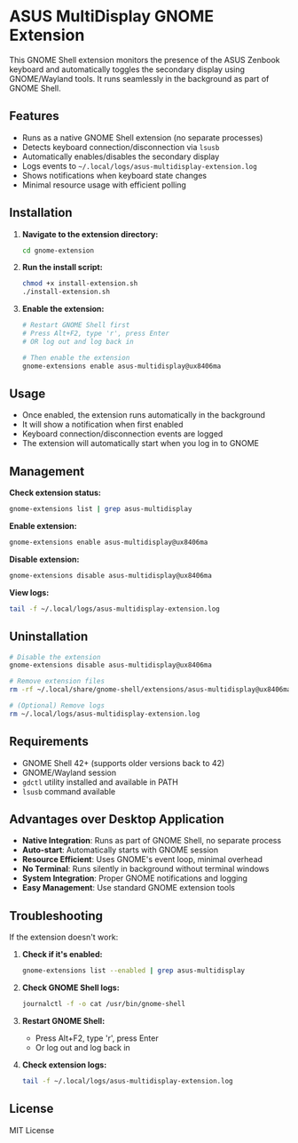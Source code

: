 # ASUS MultiDisplay GNOME Extension

This GNOME Shell extension monitors the presence of the ASUS Zenbook keyboard and automatically toggles the secondary display using GNOME/Wayland tools. It runs seamlessly in the background as part of GNOME Shell.

## Features

- Runs as a native GNOME Shell extension (no separate processes)
- Detects keyboard connection/disconnection via `lsusb`
- Automatically enables/disables the secondary display
- Logs events to `~/.local/logs/asus-multidisplay-extension.log`
- Shows notifications when keyboard state changes
- Minimal resource usage with efficient polling

## Installation

1. **Navigate to the extension directory:**
   ```bash
   cd gnome-extension
   ```

2. **Run the install script:**
   ```bash
   chmod +x install-extension.sh
   ./install-extension.sh
   ```

3. **Enable the extension:**
   ```bash
   # Restart GNOME Shell first
   # Press Alt+F2, type 'r', press Enter
   # OR log out and log back in
   
   # Then enable the extension
   gnome-extensions enable asus-multidisplay@ux8406ma
   ```

## Usage

- Once enabled, the extension runs automatically in the background
- It will show a notification when first enabled
- Keyboard connection/disconnection events are logged
- The extension will automatically start when you log in to GNOME

## Management

**Check extension status:**
```bash
gnome-extensions list | grep asus-multidisplay
```

**Enable extension:**
```bash
gnome-extensions enable asus-multidisplay@ux8406ma
```

**Disable extension:**
```bash
gnome-extensions disable asus-multidisplay@ux8406ma
```

**View logs:**
```bash
tail -f ~/.local/logs/asus-multidisplay-extension.log
```

## Uninstallation

```bash
# Disable the extension
gnome-extensions disable asus-multidisplay@ux8406ma

# Remove extension files
rm -rf ~/.local/share/gnome-shell/extensions/asus-multidisplay@ux8406ma

# (Optional) Remove logs
rm ~/.local/logs/asus-multidisplay-extension.log
```

## Requirements

- GNOME Shell 42+ (supports older versions back to 42)
- GNOME/Wayland session
- `gdctl` utility installed and available in PATH
- `lsusb` command available

## Advantages over Desktop Application

- **Native Integration**: Runs as part of GNOME Shell, no separate process
- **Auto-start**: Automatically starts with GNOME session
- **Resource Efficient**: Uses GNOME's event loop, minimal overhead
- **No Terminal**: Runs silently in background without terminal windows
- **System Integration**: Proper GNOME notifications and logging
- **Easy Management**: Use standard GNOME extension tools

## Troubleshooting

If the extension doesn't work:

1. **Check if it's enabled:**
   ```bash
   gnome-extensions list --enabled | grep asus-multidisplay
   ```

2. **Check GNOME Shell logs:**
   ```bash
   journalctl -f -o cat /usr/bin/gnome-shell
   ```

3. **Restart GNOME Shell:**
   - Press Alt+F2, type 'r', press Enter
   - Or log out and log back in

4. **Check extension logs:**
   ```bash
   tail -f ~/.local/logs/asus-multidisplay-extension.log
   ```

## License

MIT License